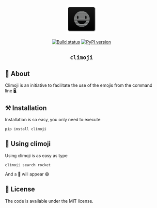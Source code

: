 <p align="center">
  <img width="100px" alt="ulabox-icon"
    src="docs/icon.png"
  />
</p>
<p align="center">
<a href="https://travis-ci.org/psincraian/climoji"><img src="https://travis-ci.org/psincraian/climoji.svg?branch=master" alt="Build status" height="18"></a>
<a href="https://badge.fury.io/py/climoji"><img src="https://badge.fury.io/py/climoji.svg" alt="PyPI version" height="18"></a>
</p>
<h2 align="center"><code>climoji</code></h2>

## 📜 About
Climoji is an initiative to facilitate the use of the emojis from the command line 🖥.

## ⚒️ Installation
Installation is so easy, you only need to execute
```
pip install climoji
```

## 🚀 Using climoji
Using climoji is as easy as type
```commandline
climoji search rocket
```

And a 🚀 will appear 😄


## 🚩 License
The code is available under the MIT license.
